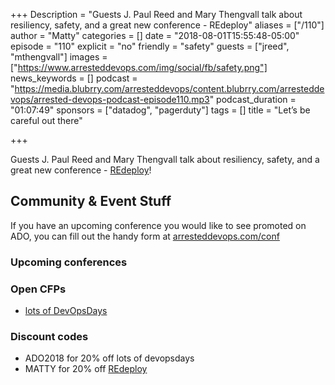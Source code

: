 +++
Description = "Guests J. Paul Reed and Mary Thengvall talk about resiliency, safety, and a great new conference - REdeploy"
aliases = ["/110"]
author = "Matty"
categories = []
date = "2018-08-01T15:55:48-05:00"
episode = "110"
explicit = "no"
friendly = "safety"
guests = ["jreed", "mthengvall"]
images = ["https://www.arresteddevops.com/img/social/fb/safety.png"]
news_keywords = []
podcast = "https://media.blubrry.com/arresteddevops/content.blubrry.com/arresteddevops/arrested-devops-podcast-episode110.mp3"
podcast_duration = "01:07:49"
sponsors = ["datadog", "pagerduty"]
tags = []
title = "Let’s be careful out there"

+++

Guests J. Paul Reed and Mary Thengvall talk about resiliency, safety, and a great new conference - [REdeploy](https://re-deploy.io)!

## Community & Event Stuff

If you have an upcoming conference you would like to see promoted on ADO, you can fill out the handy form at [arresteddevops.com/conf](https://arresteddevops.com/conf)

### Upcoming conferences

### Open CFPs

- [lots of DevOpsDays](https://devopsdays.org/speaking)

### Discount codes
- ADO2018 for 20% off lots of devopsdays
- MATTY for 20% off [REdeploy](https://re-deploy.io)

